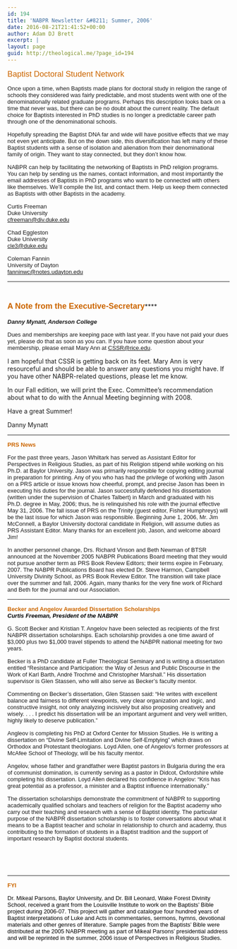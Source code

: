 ```yaml
---
id: 194
title: 'NABPR Newsletter &#8211; Summer, 2006'
date: 2016-08-21T21:41:52+00:00
author: Adam DJ Brett
excerpt: |
layout: page
guid: http://theological.me/?page_id=194
---
```

<span style="color: #cc6600; font-family: Arial, Helvetica, sans-serif; font-size: large;">Baptist Doctoral Student Network</span>

<span style="font-family: Arial, Helvetica, sans-serif; font-size: small;">Once upon a time, when Baptists made plans for doctoral study in religion the range of schools they considered was fairly predictable, and most students went with one of the denominationally related graduate programs. Perhaps this description looks back on a time that never was, but there can be no doubt about the current reality. The default choice for Baptists interested in PhD studies is no longer a predictable career path through one of the denominational schools.</span>

<span style="font-family: Arial, Helvetica, sans-serif; font-size: small;">Hopefully spreading the Baptist DNA far and wide will have positive effects that we may not even yet anticipate. But on the down side, this diversification has left many of these Baptist students with a sense of isolation and alienation from their denominational family of origin. They want to stay connected, but they don’t know how.</span>

<span style="font-family: Arial, Helvetica, sans-serif; font-size: small;">NABPR can help by facilitating the networking of Baptists in PhD religion programs. You can help by sending us the names, contact information, and most importantly the email addresses of Baptists in PhD programs who want to be connected with others like themselves. We’ll compile the list, and contact them. Help us keep them connected as Baptists with other Baptists in the academy.</span>

<span style="font-family: Arial, Helvetica, sans-serif; font-size: small;">Curtis Freeman<br /> Duke University<br /> cfreeman@div.duke.edu</span>

<span style="font-family: Arial, Helvetica, sans-serif; font-size: small;">Chad Eggleston<br /> Duke University<br /> cle3@duke.edu</span>

<span style="font-family: Arial, Helvetica, sans-serif; font-size: small;">Coleman Fannin<br /> University of Dayton<br /> fanninwc@notes.udayton.edu</span>

* * *

&nbsp;

<span style="color: #cc6600; font-family: Tahoma, Arial, 'Microsoft Sans Serif', 'Times New Roman'; font-size: large;"><b>A Note from the Executive-Secretary</b></span>****<span style="font-family: Tahoma, Arial, 'Microsoft Sans Serif', 'Times New Roman';"><br /> </span>  
_**<span style="font-family: Arial, Helvetica, sans-serif; font-size: small;">Danny Mynatt, Anderson College</span>**_

<span style="font-family: Arial, Helvetica, sans-serif; font-size: small;">Dues and memberships are keeping pace with last year. If you have not paid your dues yet, please do that as soon as you can. If you have some question about your membership, please email Mary Ann at CSSR@rice.edu.</p> 

<p>
  I am hopeful that CSSR is getting back on its feet. Mary Ann is very resourceful and should be able to answer any questions you might have. If you have other NABPR-related questions, please let me know.
</p>

<p>
  In our Fall edition, we will print the Exec. Committee&#8217;s recommendation about what to do with the Annual Meeting beginning with 2008.
</p>

<p>
  Have a great Summer!
</p>

<p>
  Danny Mynatt</span>
</p>

<hr />

<p>
  <span style="color: #cc6600; font-size: large;"><strong><span style="font-family: Arial, Helvetica, sans-serif; font-size: small;">PRS News</span></strong></span>
</p>

<p align="left">
  <span style="font-family: Arial, Helvetica, sans-serif; font-size: small;">For the past three years, Jason Whiltark has served as Assistant Editor for Perspectives in Religious Studies, as part of his Religion stipend while working on his Ph.D. at Baylor University. Jason was primarily responsible for copying editing journal in preparation for printing. Any of you who has had the privilege of working with Jason on a PRS article or issue knows how cheerful, prompt, and precise Jason has been in executing his duties for the journal. Jason successfully defended his dissertation (written under the supervision of Charles Talbert) in March and graduated with his Ph.D. degree in May, 2006; thus, he is relinquished his role with the journal effective May 31, 2006. The fall issue of PRS on the Trinity (guest editor, Fisher Humphreys) will be the last issue for which Jason was responsible. Beginning June 1, 2006, Mr. Jim McConnell, a Baylor University doctoral candidate in Religion, will assume duties as PRS Assistant Editor. Many thanks for an excellent job, Jason, and welcome aboard Jim!</span>
</p>

<p>
  <span style="font-family: Arial, Helvetica, sans-serif; font-size: small;">In another personnel change, Drs. Richard Vinson and Beth Newman of BTSR announced at the November 2005 NABPR Publications Board meeting that they would not pursue another term as PRS Book Review Editors; their terms expire in February, 2007. The NABPR Publications Board has elected Dr. Steve Harmon, Campbell University Divinity School, as PRS Book Review Editor. The transition will take place over the summer and fall, 2006. Again, many thanks for the very fine work of Richard and Beth for the journal and our Association.</span>
</p>

<p align="left">
  <hr />
  
  <p>
    <span style="color: #cc6600; font-size: large;"><strong><span style="font-family: Arial, Helvetica, sans-serif; font-size: small;">Becker and Angelov Awarded Dissertation Scholarships<br /> </span></strong></span><span style="color: #000000; font-family: Arial, Helvetica, sans-serif; font-size: small;"><em><strong>Curtis Freeman, President of the NABPR</strong></em></span>
  </p>
  
  <p>
    <span style="font-family: Arial, Helvetica, sans-serif; font-size: small;">G. Scott Becker and Kristian T. Angelov have been selected as recipients of the first NABPR dissertation scholarships. Each scholarship provides a one time award of $3,000 plus two $1,000 travel stipends to attend the NABPR national meeting for two years.</span>
  </p>
  
  <p>
    <span style="font-family: Arial, Helvetica, sans-serif; font-size: small;">Becker is a PhD candidate at Fuller Theological Seminary and is writing a dissertation entitled “Resistance and Participation: the Way of Jesus and Public Discourse in the Work of Karl Barth, André Trochmé and Christopher Marshall.” His dissertation supervisor is Glen Stassen, who will also serve as Becker’s faculty mentor.</span>
  </p>
  
  <p>
    <span style="font-family: Arial, Helvetica, sans-serif; font-size: small;">Commenting on Becker’s dissertation, Glen Stassen said: “He writes with excellent balance and fairness to different viewpoints, very clear organization and logic, and constructive insight, not only analyzing incisively but also proposing creatively and wisely. . . . I predict his dissertation will be an important argument and very well written, highly likely to deserve publication.”</span>
  </p>
  
  <p>
    <span style="font-family: Arial, Helvetica, sans-serif; font-size: small;">Angleov is completing his PhD at Oxford Center for Mission Studies. He is writing a dissertation on “Divine Self-Limitation and Divine Self-Emptying” which draws on Orthodox and Protestant theologians. Loyd Allen, one of Angelov’s former professors at McAfee School of Theology, will be his faculty mentor.</span>
  </p>
  
  <p>
    <span style="font-family: Arial, Helvetica, sans-serif; font-size: small;">Angelov, whose father and grandfather were Baptist pastors in Bulgaria during the era of communist domination, is currently serving as a pastor in Didcot, Oxfordshire while completing his dissertation. Loyd Allen declared his confidence in Angelov: “Kris has great potential as a professor, a minister and a Baptist influence internationally.”</span>
  </p>
  
  <p>
    <span style="font-family: Arial, Helvetica, sans-serif; font-size: small;">The dissertation scholarships demonstrate the commitment of NABPR to supporting academically qualified scholars and teachers of religion for the Baptist academy who carry out their teaching and research with a sense of Baptist identity. The particular purpose of the NABPR dissertation scholarship is to foster conversations about what it means to be a Baptist teacher and scholar in relationship to church and academy, thus contributing to the formation of students in a Baptist tradition and the support of important research by Baptist doctoral students.<br /> </span>
  </p>
  
  <p>
    &nbsp;
  </p>
  
  <p>
    &nbsp;
  </p>
  
  <hr />
  
  <p>
    <span style="color: #cc6600; font-family: Arial, Helvetica, sans-serif; font-size: small;"><strong>FYI</strong></span>
  </p>
  
  <p>
    <span style="color: #000000; font-family: Arial, Helvetica, sans-serif; font-size: small;">Dr. Mikeal Parsons, Baylor University, and Dr. Bill Leonard, Wake Forest Divinity School, received a grant from the Louisville Institute to work on the Baptists’ Bible project during 2006-07. This project will gather and catalogue four hundred years of Baptist interpretations of Luke and Acts in commentaries, sermons, hymns, devotional materials and other genres of literature. Sample pages from the Baptists’ Bible were distributed at the 2005 NABPR meeting as part of Mikeal Parsons’ presidential address and will be reprinted in the summer, 2006 issue of Perspectives in Religious Studies.</span>
  </p>
